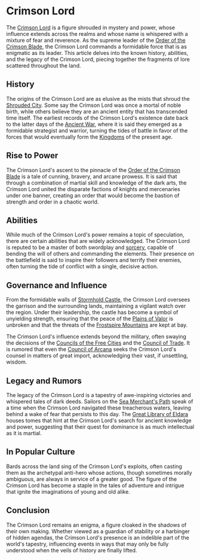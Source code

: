# Crimson Lord

The [Crimson Lord](Crimson%20Lord.md) is a figure shrouded in mystery and power, whose influence extends across the realms and whose name is whispered with a mixture of fear and reverence. As the supreme leader of the [Order of the Crimson Blade](Order%20of%20the%20Crimson%20Blade.md), the Crimson Lord commands a formidable force that is as enigmatic as its leader. This article delves into the known history, abilities, and the legacy of the Crimson Lord, piecing together the fragments of lore scattered throughout the land.

## History

The origins of the Crimson Lord are as elusive as the mists that shroud the [Shrouded City](Shrouded%20City.md). Some say the Crimson Lord was once a mortal of noble birth, while others believe they are an ancient entity that has transcended time itself. The earliest records of the Crimson Lord's existence date back to the latter days of the [Ancient War](Ancient%20War.md), where it is said they emerged as a formidable strategist and warrior, turning the tides of battle in favor of the forces that would eventually form the [Kingdoms](Kingdoms.md) of the present age.

## Rise to Power

The Crimson Lord's ascent to the pinnacle of the [Order of the Crimson Blade](Order%20of%20the%20Crimson%20Blade.md) is a tale of cunning, bravery, and arcane prowess. It is said that through a combination of martial skill and knowledge of the dark arts, the Crimson Lord united the disparate factions of knights and mercenaries under one banner, creating an order that would become the bastion of strength and order in a chaotic world.

## Abilities

While much of the Crimson Lord's power remains a topic of speculation, there are certain abilities that are widely acknowledged. The Crimson Lord is reputed to be a master of both swordplay and [sorcery](Sorcery.md), capable of bending the will of others and commanding the elements. Their presence on the battlefield is said to inspire their followers and terrify their enemies, often turning the tide of conflict with a single, decisive action.

## Governance and Influence

From the formidable walls of [Stormhold Castle](Stormhold%20Castle.md), the Crimson Lord oversees the garrison and the surrounding lands, maintaining a vigilant watch over the region. Under their leadership, the castle has become a symbol of unyielding strength, ensuring that the peace of the [Plains of Valor](Plains%20of%20Valor.md) is unbroken and that the threats of the [Frostspire Mountains](Frostspire%20Mountains.md) are kept at bay.

The Crimson Lord's influence extends beyond the military, often swaying the decisions of the [Councils of the Free Cities](Councils%20of%20the%20Free%20Cities.md) and the [Council of Trade](Council%20of%20Trade.md). It is rumored that even the [Council of Arcana](Council%20of%20Arcana.md) seeks the Crimson Lord's counsel in matters of great import, acknowledging their vast, if unsettling, wisdom.

## Legacy and Rumors

The legacy of the Crimson Lord is a tapestry of awe-inspiring victories and whispered tales of dark deeds. Sailors on the [Sea Merchant's Path](Sea%20Merchant'S%20Path.md) speak of a time when the Crimson Lord navigated these treacherous waters, leaving behind a wake of fear that persists to this day. The [Great Library of Eldara](Great%20Library%20of%20Eldara.md) houses tomes that hint at the Crimson Lord's search for ancient knowledge and power, suggesting that their quest for dominance is as much intellectual as it is martial.

## In Popular Culture

Bards across the land sing of the Crimson Lord's exploits, often casting them as the archetypal anti-hero whose actions, though sometimes morally ambiguous, are always in service of a greater good. The figure of the Crimson Lord has become a staple in the tales of adventure and intrigue that ignite the imaginations of young and old alike.

## Conclusion

The Crimson Lord remains an enigma, a figure cloaked in the shadows of their own making. Whether viewed as a guardian of stability or a harbinger of hidden agendas, the Crimson Lord's presence is an indelible part of the world's tapestry, influencing events in ways that may only be fully understood when the veils of history are finally lifted.